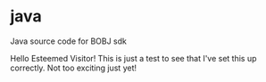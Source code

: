 # java
Java source code for BOBJ sdk

Hello Esteemed Visitor!
This is just a test to see that I've set this up correctly.
Not too exciting just yet!
